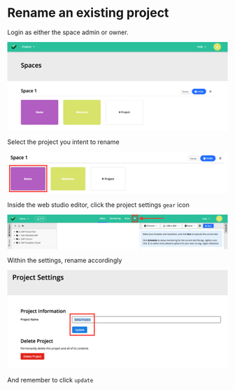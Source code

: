 # Rename an existing project

Login as either the space admin or owner.

<div class="screenshot">
	<img src="../images/spaces-dashboard.png" alt="Space Dashboard">
</div>	

Select the project you intent to rename

<div class="screenshot">
	<img src="../images/project/select-project.png" alt="Select project">
</div>	

Inside the web studio editor, click the project settings `gear` icon

<div class="screenshot">
	<img src="../images/project/project-settings-button.png" alt="Project Settings Button">
</div>	

Within the settings, rename accordingly

<div class="screenshot">
	<img src="../images/project/project-settings-rename.png" alt="Rename project">
</div>	

And remember to click `update`